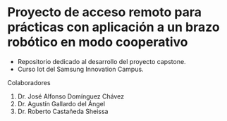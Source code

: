 # Proyecto de acceso remoto para prácticas con aplicación a un brazo robótico en modo cooperativo

- Repositorio dedicado al desarrollo del proyecto capstone. 
- Curso Iot del Samsung Innovation Campus.

Colaboradores
1. Dr. José Alfonso Domínguez Chávez
2. Dr. Agustín Gallardo del Ángel
3. Dr. Roberto Castañeda Sheissa
